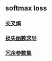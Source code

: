 ## softmax loss

### [交叉熵](https://blog.csdn.net/tsyccnh/article/details/79163834)

### [损失函数求导](https://blog.csdn.net/zb1165048017/article/details/64122890) 

### [冗余参数集](http://ufldl.stanford.edu/wiki/index.php/Softmax回归)
